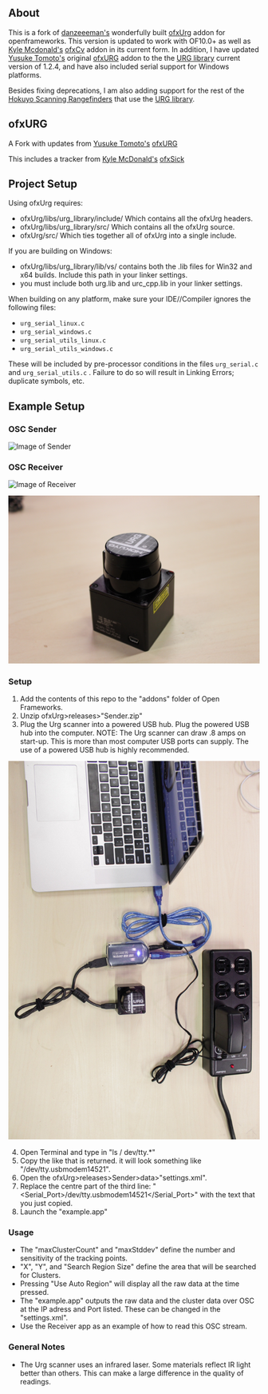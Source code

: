 ## About
This is a fork of [danzeeeman's](https://github.com/danzeeeman) wonderfully built [ofxUrg](https://github.com/danzeeeman/ofxUrg) addon for openframeworks. This version is updated to work with OF10.0+ as well as [Kyle Mcdonald's](https://github.com/kylemcdonald) [ofxCv](https://github.com/kylemcdonald/ofxCv) addon in its current form. In addition, I have updated [Yusuke Tomoto's](https://github.com/yusuketomoto) original [ofxURG](https://github.com/yusuketomoto/ofxUrg) addon to the the [URG library](https://sourceforge.net/p/urgnetwork/wiki/top_en/) current version of 1.2.4, and have also included serial support for Windows platforms.

Besides fixing deprecations, I am also adding support for the rest of the [Hokuyo Scanning Rangefinders](https://www.hokuyo-aut.jp/) that use the [URG library](https://sourceforge.net/p/urgnetwork/wiki/top_en/).

## ofxURG
A Fork with updates from [Yusuke Tomoto's](https://github.com/yusuketomoto) [ofxURG](https://github.com/yusuketomoto/ofxUrg)

This includes a tracker from [Kyle McDonald's](https://github.com/kylemcdonald) [ofxSick](https://github.com/ZigelbaumCoelho/ofxSick)

## Project Setup
Using ofxUrg requires:
- ofxUrg/libs/urg_library/include/ Which contains all the ofxUrg headers.
- ofxUrg/libs/urg_library/src/ Which contains all the ofxUrg source.
- ofxUrg/src/ Which ties together all of ofxUrg into a single include.

If you are building on Windows:
- ofxUrg/libs/urg_library/lib/vs/ contains both the .lib files for Win32 and x64 builds. Include this path in your linker settings.
- you must include both urg.lib and urc_cpp.lib in your linker settings.

When building on any platform, make sure your IDE//Compiler ignores the following files:
- `urg_serial_linux.c`
- `urg_serial_windows.c`
- `urg_serial_utils_linux.c`
- `urg_serial_utils_windows.c`

These will be included by pre-processor conditions in the files `urg_serial.c` and `urg_serial_utils.c` . Failure to do so will result in Linking Errors; duplicate symbols, etc.

## Example Setup

### OSC Sender
![Image of Sender](https://raw.githubusercontent.com/danthemellowman/ofxUrg/master/images/sender.png)


### OSC Receiver
![Image of Receiver](https://raw.githubusercontent.com/danthemellowman/ofxUrg/master/images/receiver.png)

![Image of device](https://raw.githubusercontent.com/danthemellowman/ofxUrg/master/images/device.JPG)
### Setup
1. Add the contents of this repo to the "addons" folder of Open Frameworks.
2. Unzip ofxUrg>releases>"Sender.zip"
3. Plug the Urg scanner into a powered USB hub. Plug the powered USB hub into the computer. NOTE: The Urg scanner can draw .8 amps on start-up. This is more than most computer USB ports can supply. The use of a powered USB hub is highly recommended.

![Image of device](https://raw.githubusercontent.com/danthemellowman/ofxUrg/master/images/physical_setup.JPG)

4. Open Terminal and type in "ls / dev/tty.*"
5. Copy the like that is returned. it will look something like "/dev/tty.usbmodem14521".
6. Open the ofxUrg>releases>Sender>data>"settings.xml".
7. Replace the centre part of the third line: "<Serial_Port>/dev/tty.usbmodem14521</Serial_Port>" with the text that you just copied.
8. Launch the "example.app"

### Usage
- The "maxClusterCount" and "maxStddev" define the number and sensitivity of the tracking points.
- "X", "Y", and "Search Region Size" define the area that will be searched for Clusters.
- Pressing "Use Auto Region" will display all the raw data at the time pressed.
- The "example.app" outputs the raw data and the cluster data over OSC at the IP adress and Port listed. These can be changed in the "settings.xml".
- Use the Receiver app as an example of how to read this OSC stream.


### General Notes
- The Urg scanner uses an infrared laser. Some materials reflect IR light better than others. This can make a large difference in the quality of readings.
